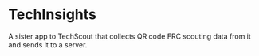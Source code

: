 # TechInsights
A sister app to TechScout that collects QR code FRC scouting data from it and sends it to a server.
